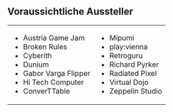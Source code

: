 ## Voraussichtliche Aussteller

<table>
<tr>
<td>
<ul>
<li>Austria Game Jam</li>
<li>Broken Rules</li>
<li>Cyberith</li>
<li>Dunium</li>
<li>Gabor Varga Flipper</li>
<li>Hi Tech Computer</li>
<li>ConverTTable</li>
</ul>
</td>
<td>
<ul>
<li>Mipumi</li>
<li>play:vienna</li>
<li>Retroguru</li>
<li>Richard Pyrker</li>
<li>Radiated Pixel</li>
<li>Virtual Dojo</li>
<li>Zeppelin Studio</li>
</ul>
</td>
</tr>
</table>


